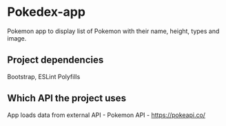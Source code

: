 # Pokedex-app
Pokemon app to display list of Pokemon with their name, height, types and image.
## Project dependencies
Bootstrap, ESLint Polyfills
## Which API the project uses
App loads data from external API - Pokemon API - https://pokeapi.co/
